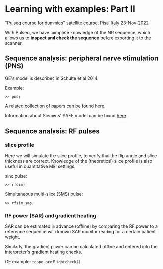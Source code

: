 # Learning with examples: Part II

"Pulseq course for dummies" satellite course, Pisa, Italy 23-Nov-2022

With Pulseq, we have complete knowledge of the MR sequence, which
allows us to **inspect and check the sequence** before exporting it to the scanner.



## Sequence analysis: peripheral nerve stimulation (PNS)

GE's model is described in Schulte et al 2014.

Example:
```
>> pns;
```

A related collection of papers can be found [here](https://www.sciencedirect.com/topics/neuroscience/chronaxie).

Information about Siemens' SAFE model can be found
[here](https://github.com/filip-szczepankiewicz/safe_pns_prediction).



## Sequence analysis: RF pulses


### slice profile

Here we will simulate the slice profile, to
verify that the flip angle and slice thickness are correct.
Knowledge of the (theoretical) slice profile is also useful in quantitative MRI settings.

sinc pulse:
```
>> rfsim;
```

Simultaneous multi-slice (SMS) pulse:
```
>> rfsim_sms;
```


### RF power (SAR) and gradient heating

SAR can be estimated in advance (offline) by comparing the RF power 
to a reference sequence with known SAR monitor reading for a certain patient weight.

Similarly, the gradient power can be calculated offline and entered into the
interpreter's gradient heating checks.

GE example:
`toppe.preflightcheck()`


